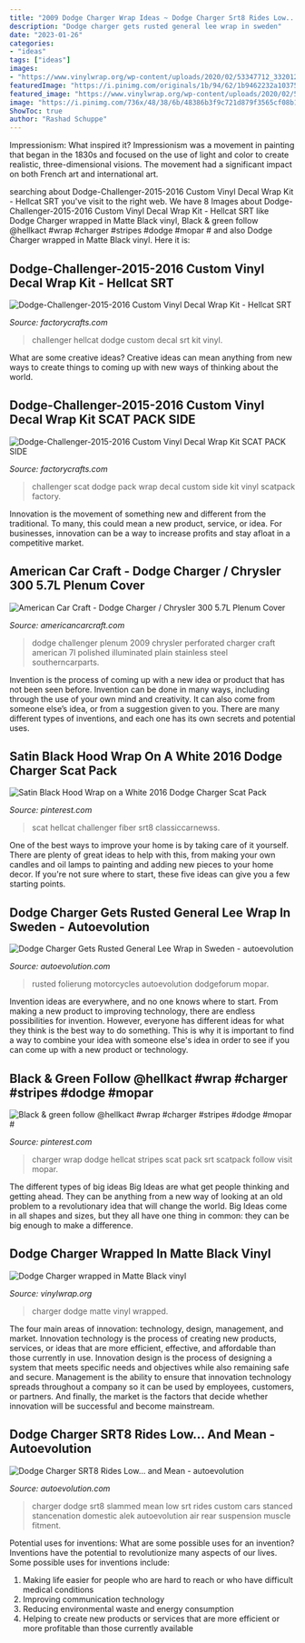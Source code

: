 ```yaml
---
title: "2009 Dodge Charger Wrap Ideas ~ Dodge Charger Srt8 Rides Low... And Mean"
description: "Dodge charger gets rusted general lee wrap in sweden"
date: "2023-01-26"
categories:
- "ideas"
tags: ["ideas"]
images:
- "https://www.vinylwrap.org/wp-content/uploads/2020/02/53347712_332012924100463_4507706146133632548_n.jpg"
featuredImage: "https://i.pinimg.com/originals/1b/94/62/1b9462232a10375c1f8c16c8a487a916.jpg"
featured_image: "https://www.vinylwrap.org/wp-content/uploads/2020/02/53347712_332012924100463_4507706146133632548_n.jpg"
image: "https://i.pinimg.com/736x/48/38/6b/48386b3f9c721d879f3565cf08b1b72e.jpg"
ShowToc: true
author: "Rashad Schuppe"
---
```



Impressionism: What inspired it?
Impressionism was a movement in painting that began in the 1830s and focused on the use of light and color to create realistic, three-dimensional visions. The movement had a significant impact on both French art and international art.

	

		
searching about Dodge-Challenger-2015-2016 Custom Vinyl Decal Wrap Kit - Hellcat SRT you've visit to the right web. We have 8 Images about Dodge-Challenger-2015-2016 Custom Vinyl Decal Wrap Kit - Hellcat SRT like Dodge Charger wrapped in Matte Black vinyl, Black &amp; green follow @hellkact #wrap #charger #stripes #dodge #mopar # and also Dodge Charger wrapped in Matte Black vinyl. Here it is:
		
    
## Dodge-Challenger-2015-2016 Custom Vinyl Decal Wrap Kit - Hellcat SRT

<img loading=lazy src="https://cdn.shopify.com/s/files/1/0924/9250/products/challenger_hellcatSRT_blue_1024x1024.jpg?v=1541637177" onerror="this.onerror=null;this.src='https://tse2.mm.bing.net/th?id=OIP._BOgKcEiLaB3ICnScMWSogHaE4&amp;pid=15.1';" alt="Dodge-Challenger-2015-2016 Custom Vinyl Decal Wrap Kit - Hellcat SRT">

_Source: factorycrafts.com_

>challenger hellcat dodge custom decal srt kit vinyl. 

	

What are some creative ideas?
Creative ideas can mean anything from new ways to create things to coming up with new ways of thinking about the world.

    
## Dodge-Challenger-2015-2016 Custom Vinyl Decal Wrap Kit SCAT PACK SIDE

<img loading=lazy src="http://cdn.shopify.com/s/files/1/0924/9250/products/challenger1516_scatpack_green_1024x1024.jpg?v=1534918288" onerror="this.onerror=null;this.src='https://tse3.mm.bing.net/th?id=OIP.eUbm95wRD3c05iQ5_a8yFQHaE4&amp;pid=15.1';" alt="Dodge-Challenger-2015-2016 Custom Vinyl Decal Wrap Kit SCAT PACK SIDE">

_Source: factorycrafts.com_

>challenger scat dodge pack wrap decal custom side kit vinyl scatpack factory. 

	

Innovation is the movement of something new and different from the traditional. To many, this could mean a new product, service, or idea. For businesses, innovation can be a way to increase profits and stay afloat in a competitive market.

    
## American Car Craft - Dodge Charger / Chrysler 300 5.7L Plenum Cover

<img loading=lazy src="https://cdn.shopify.com/s/files/1/0985/6994/products/2009-2018-dodge-charger-chrysler-300-57l-perforated-illuminated-plenum-cover-american-car-craft-363936.jpeg?v=1552406246" onerror="this.onerror=null;this.src='https://tse3.mm.bing.net/th?id=OIP.YNegLpRYhnhydQsXklt9ygHaFj&amp;pid=15.1';" alt="American Car Craft - Dodge Charger / Chrysler 300 5.7L Plenum Cover">

_Source: americancarcraft.com_

>dodge challenger plenum 2009 chrysler perforated charger craft american 7l polished illuminated plain stainless steel southerncarparts. 

	

Invention is the process of coming up with a new idea or product that has not been seen before. Invention can be done in many ways, including through the use of your own mind and creativity. It can also come from someone else’s idea, or from a suggestion given to you. There are many different types of inventions, and each one has its own secrets and potential uses.

    
## Satin Black Hood Wrap On A White 2016 Dodge Charger Scat Pack

<img loading=lazy src="https://i.pinimg.com/736x/48/38/6b/48386b3f9c721d879f3565cf08b1b72e.jpg" onerror="this.onerror=null;this.src='https://tse2.mm.bing.net/th?id=OIP.LKRvtKDASIVJKLiU2S4_VAHaGU&amp;pid=15.1';" alt="Satin Black Hood Wrap on a White 2016 Dodge Charger Scat Pack">

_Source: pinterest.com_

>scat hellcat challenger fiber srt8 classiccarnewss. 

	

One of the best ways to improve your home is by taking care of it yourself. There are plenty of great ideas to help with this, from making your own candles and oil lamps to painting and adding new pieces to your home decor. If you're not sure where to start, these five ideas can give you a few starting points.

    
## Dodge Charger Gets Rusted General Lee Wrap In Sweden - Autoevolution

<img loading=lazy src="https://s1.cdn.autoevolution.com/images/news/gallery/dodge-charger-gets-rusted-general-lee-wrap-in-sweden_2.jpg" onerror="this.onerror=null;this.src='https://tse4.mm.bing.net/th?id=OIP.mnEUTqAIdkprpRD3gUfGVwHaE6&amp;pid=15.1';" alt="Dodge Charger Gets Rusted General Lee Wrap in Sweden - autoevolution">

_Source: autoevolution.com_

>rusted folierung motorcycles autoevolution dodgeforum mopar. 

	

Invention ideas are everywhere, and no one knows where to start. From making a new product to improving technology, there are endless possibilities for invention. However, everyone has different ideas for what they think is the best way to do something. This is why it is important to find a way to combine your idea with someone else's idea in order to see if you can come up with a new product or technology.

    
## Black &amp; Green Follow @hellkact #wrap #charger #stripes #dodge #mopar #

<img loading=lazy src="https://i.pinimg.com/originals/1b/94/62/1b9462232a10375c1f8c16c8a487a916.jpg" onerror="this.onerror=null;this.src='https://tse3.mm.bing.net/th?id=OIP.6stVD540c8t7LnRDGDCjNgHaHa&amp;pid=15.1';" alt="Black &amp; green follow @hellkact #wrap #charger #stripes #dodge #mopar #">

_Source: pinterest.com_

>charger wrap dodge hellcat stripes scat pack srt scatpack follow visit mopar. 

	

The different types of big ideas
Big Ideas are what get people thinking and getting ahead. They can be anything from a new way of looking at an old problem to a revolutionary idea that will change the world. Big Ideas come in all shapes and sizes, but they all have one thing in common: they can be big enough to make a difference.

    
## Dodge Charger Wrapped In Matte Black Vinyl

<img loading=lazy src="https://www.vinylwrap.org/wp-content/uploads/2020/02/53347712_332012924100463_4507706146133632548_n.jpg" onerror="this.onerror=null;this.src='https://tse2.mm.bing.net/th?id=OIP.RGV9ZhTMQ5wtVQ_o0FZU7wHaFb&amp;pid=15.1';" alt="Dodge Charger wrapped in Matte Black vinyl">

_Source: vinylwrap.org_

>charger dodge matte vinyl wrapped. 

	

The four main areas of innovation: technology, design, management, and market.
Innovation technology is the process of creating new products, services, or ideas that are more efficient, effective, and affordable than those currently in use. Innovation design is the process of designing a system that meets specific needs and objectives while also remaining safe and secure. Management is the ability to ensure that innovation technology spreads throughout a company so it can be used by employees, customers, or partners. And finally, the market is the factors that decide whether innovation will be successful and become mainstream.

    
## Dodge Charger SRT8 Rides Low... And Mean - Autoevolution

<img loading=lazy src="http://s1.cdn.autoevolution.com/images/news/gallery/dodge-charger-srt8-rides-low-and-mean-photo-gallery_7.jpg" onerror="this.onerror=null;this.src='https://tse3.mm.bing.net/th?id=OIP.63clfKbZQfzU7QyfqLb_DwHaE8&amp;pid=15.1';" alt="Dodge Charger SRT8 Rides Low... and Mean - autoevolution">

_Source: autoevolution.com_

>charger dodge srt8 slammed mean low srt rides custom cars stanced stancenation domestic alek autoevolution air rear suspension muscle fitment. 

	

Potential uses for inventions: What are some possible uses for an invention?
Inventions have the potential to revolutionize many aspects of our lives. Some possible uses for inventions include: 
1. Making life easier for people who are hard to reach or who have difficult medical conditions 
2. Improving communication technology 
3. Reducing environmental waste and energy consumption 
4. Helping to create new products or services that are more efficient or more profitable than those currently available 

